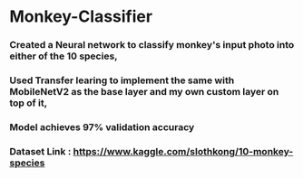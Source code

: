 # Monkey-Classifier
### Created a Neural network to classify monkey's input photo into either of the 10 species,
### Used Transfer learing to implement the same with MobileNetV2 as the base layer and my own custom layer on top of it,
### Model achieves 97% validation accuracy 
### Dataset Link : https://www.kaggle.com/slothkong/10-monkey-species
